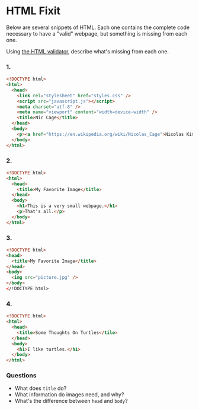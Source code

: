 # HTML Fixit

Below are several snippets of HTML. Each one contains the complete code necessary to have a "valid" webpage, but something is missing from each one.

Using [the HTML validator](https://validator.w3.org/nu/#textarea), describe what's missing from each one.

### 1.

```html
<!DOCTYPE html>
<html>
  <head>
    <link rel="stylesheet" href="styles.css" />
    <script src="javascript.js"></script>
    <meta charset="utf-8" />
    <meta name="viewport" content="width=device-width" />
    <title>Nic Cage</title>
  </head>
  <body>
    <p><a href="https://en.wikipedia.org/wiki/Nicolas_Cage">Nicolas Kim Coppola</a>, known professionally as Nicolas Cage, is an American actor and producer. He has performed in leading roles in a variety of films, ranging from romantic comedies and dramas to science fiction and action films.</p>
  </body>
</html>
```

### 2.

```html
<!DOCTYPE html>
<html>
  <head>
    <title>My Favorite Image</title>
  </head>
  <body>
    <h1>This is a very small webpage.</h1>
    <p>That's all.</p>
  </body>
</html>
```

### 3.

```html
<!DOCTYPE html>
<head>
  <title>My Favorite Image</title>
</head>
<body>
  <img src="picture.jpg" />
</body>
</!DOCTYPE html>
```

### 4.

```html
<!DOCTYPE html>
<html>
  <head>
    <title>Some Thoughts On Turtles</tile>
  </head>
  <body>
    <h1>I like turtles.</h1>
  </body>
</html>
```

### Questions

- What does `title` do?
- What information do images need, and why?
- What's the difference between `head` and `body`?



